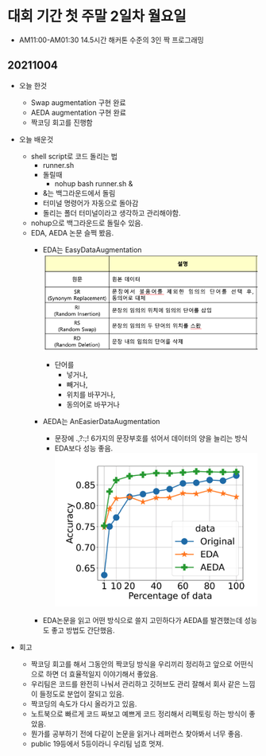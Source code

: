 # 대회 기간 첫 주말 2일차 월요일
- AM11:00-AM01:30 14.5시간 해커톤 수준의 3인 짝 프로그래밍
## 20211004
- 오늘 한것
    - Swap augmentation 구현 완료
    - AEDA augmentation 구현 완료
    - 짝코딩 회고를 진행함

- 오늘 배운것
    - shell script로 코드 돌리는 법
        - runner.sh
        - 돌릴때 
            - nohup bash runner.sh &
        - &는 백그라운드에서 돌림
        - 터미널 명령어가 자동으로 돌아감
        - 돌리는 폴더 터미널이라고 생각하고 관리해야함.
    - nohup으로 백그라운드로 돌릴수 있음.
    - EDA, AEDA 논문 슬쩍 봤음.
        - EDA는 EasyDataAugmentation
            ![picture 8](images/481114855f8add3513ec9c05438c447a8c617a4c50ca7e397fed32e1c70931f5.png)  
            - 단어를 
                - 넣거나, 
                - 빼거나, 
                - 위치를 바꾸거나, 
                - 동의어로 바꾸거나

        - AEDA는 AnEasierDataAugmentation
            - 문장에 .,?:;! 6가지의 문장부호를 섞어서 데이터의 양을 늘리는 방식
            - EDA보다 성능 좋음.
            ![picture 9](images/c43406636116afee9b5c61f9b9236163127bf34b3a009b548bd7a437b8cd23af.png)  

        - EDA논문을 읽고 어떤 방식으로 쓸지 고민하다가 AEDA를 발견했는데 성능도 좋고 방법도 간단했음.

- 회고
    - 짝코딩 회고를 해서 그동안의 짝코딩 방식을 우리끼리 정리하고 앞으로 어떤식으로 하면 더 효율적일지 이야기해서 좋았음.
    - 우리팀은 코드를 완전히 나눠서 관리하고 깃허브도 관리 잘해서 회사 같은 느낌이 들정도로 분업이 잘되고 있음.
    - 짝코딩의 속도가 다시 올라가고 있음.
    - 노트북으로 빠르게 코드 짜보고 예쁘게 코드 정리해서 리펙토링 하는 방식이 좋았음.
    - 뭔가를 공부하기 전에 다같이 논문을 읽거나 레퍼런스 찾아봐서 너무 좋음.
    - public 19등에서 5등이라니 우리팀 넘흐 멋져.

